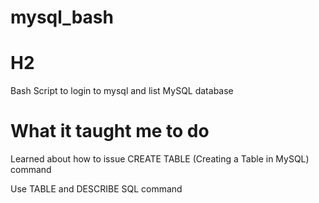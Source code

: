 # mysql_bash

# H2
Bash Script to login to mysql and list MySQL database


# What it taught me to do
<p>Learned about how to issue CREATE TABLE (Creating a Table in MySQL) command<p>
<p> Use TABLE and DESCRIBE SQL command </p>
